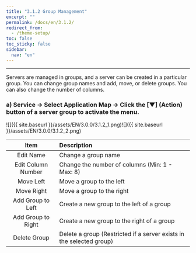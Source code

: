 ```yaml
---
title: "3.1.2 Group Management"
excerpt: ""
permalink: /docs/en/3.1.2/
redirect_from:
  - /theme-setup/
toc: false
toc_sticky: false
sidebar:
  nav: "en"
---
```



---

Servers are managed in groups, and a server can be created in a particular group. You can change group names and add, move, or delete groups. You can also change the number of columns.

### a\) Service → Select Application Map → Click the [▼] (Action) button of a server group to activate the menu.
![]({{ site.baseurl }}/assets/EN/3.0.0/3.1.2_1.png)![]({{ site.baseurl }}/assets/EN/3.0.0/3.1.2_2.png)

| Item | Description |
| :---: | :--- |
| Edit Name | Change a group name |
| Edit Column Number | Change the number of columns \(Min: 1 - Max: 8\) |
| Move Left | Move a group to the left |
| Move Right | Move a group to the right |
| Add Group to Left | Create a new group to the left of a group |
| Add Group to Right | Create a new group to the right of a group |
| Delete Group | Delete a group \(Restricted if a server exists in the selected group\) |
